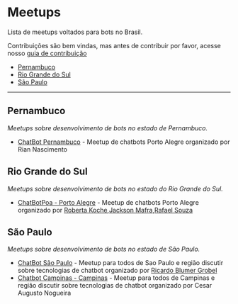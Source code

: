 # Meetups

Lista de meetups voltados para bots no Brasil.

Contribuições são bem vindas, mas antes de contribuir por favor, acesse nosso [guia de contribuição](https://github.com/cerebrobr/meetups/blob/master/CONTRIBUTING.md)


- [Pernambuco](#pernambuco)
- [Rio Grande do Sul](#rio-grande-do-sul)
- [São Paulo](#são-paulo)

----


## Pernambuco
*Meetups sobre desenvolvimento de bots no estado de Pernambuco.*

- [ChatBot Pernambuco](https://www.facebook.com/groups/247260785715123/) -  Meetup de chatbots Porto Alegre organizado por Rian Nascimento


## Rio Grande do Sul
*Meetups sobre desenvolvimento de bots no estado do Rio Grande do Sul.*

- [ChatBotPoa - Porto Alegre](https://www.meetup.com/Meetup-de-chatbots-Porto-Alegre/) - Meetup de chatbots Porto Alegre organizado por [Roberta Koche](https://twitter.com/rokoche),[Jackson Mafra](https://twitter.com/jacksonfdam),[Rafael Souza](https://twitter.com/rafael_psouza)

## São Paulo
*Meetups sobre desenvolvimento de bots no estado de São Paulo.*

- [ChatBot São Paulo](#) - Meetup para todos de Sao Paulo e região discutir sobre tecnologias de chatbot organizado por [Ricardo Blumer Grobel](https://github.com/grobelr)
- [Chatbot Campinas - Campinas](https://www.meetup.com/Chatbot-Campinas/) - Meetup para todos de Campinas e região discutir sobre tecnologias de chatbot organizado por Cesar Augusto Nogueira
